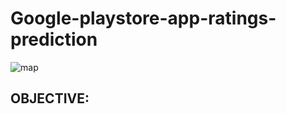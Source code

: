 # Google-playstore-app-ratings-prediction

![map](https://github.com/venkatesh2309/Google-playstore-app-ratings-prediction/tree/main/mapimg/mapupdate.jpg?raw=True)

## OBJECTIVE:

